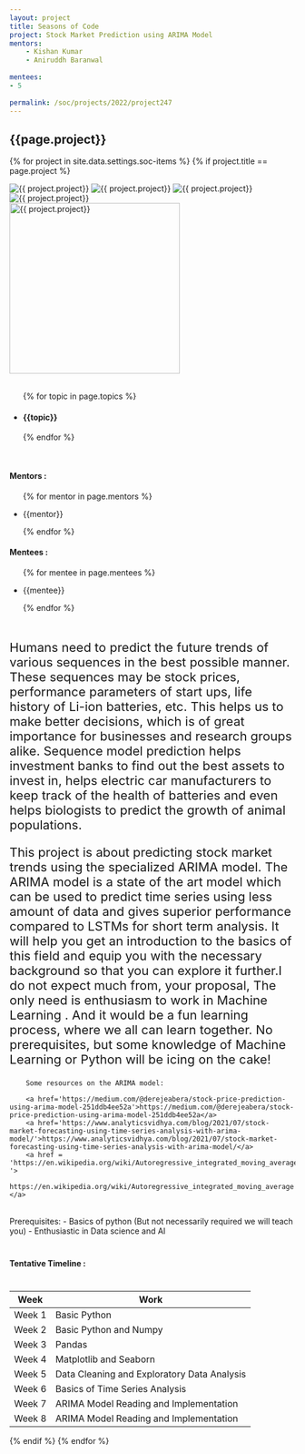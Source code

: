 ```yaml
---
layout: project
title: Seasons of Code
project: Stock Market Prediction using ARIMA Model
mentors:
    - Kishan Kumar
    - Aniruddh Baranwal   
    
mentees:
- 5 
    
permalink: /soc/projects/2022/project247
---
```


<h2 class="display1 m-3 p-3 text-center project-title">{{page.project}}</h2>

{% for project in site.data.settings.soc-items %}
{% if project.title == page.project %}

<div class ="img-soc d-block"> 
    <img src="{{ site.baseurl }}/{{ project.image }}" alt="{{ project.project}}" class="image-1">
    <img src="{{ site.baseurl }}/{{ project.image }}" alt="{{ project.project}}" class="image-2">
    <img src="{{ site.baseurl }}/{{ project.image }}" alt="{{ project.project}}" class="image-3">
    <img src="{{ site.baseurl }}/{{ project.image }}" alt="{{ project.project}}" class="image-4">
</div>
<div class = "mobile-img-soc">
  <img src="{{ site.baseurl }}/{{ project.image }}"  width = "300" height="300" alt="{{ project.project}}" class="border rounded">
  </div>
<div >
    <br>
    <ul>
        {% for topic in page.topics %}
        <li><h4 class="text-primary text-center topics">{{topic}}</h4></li>
        {% endfor %}
    </ul>
    <br>
    <h4 class="display3  ">Mentors :</h4> 
    <ul>
        {% for mentor in page.mentors %}
        <li><p class="lead">{{mentor}}</p></li>
        {% endfor %}
    </ul>
    <h4 class="display3  ">Mentees :</h4> 
    <ul>
        {% for mentee in page.mentees %}
        <li><p class="lead">{{mentee}}</p></li>
        {% endfor %}
    </ul>
</div>
<div>
    <p class="display3 project-desc" style = "font-size:22px;" >
        <br>
        Humans need to predict the future trends of various sequences in the best possible manner. These sequences may be stock prices, performance parameters of start ups, life history of Li-ion batteries, etc. This helps us to make better decisions, which is of great importance for businesses and research groups alike. Sequence model prediction helps investment banks to find out the best assets to invest in, helps electric car manufacturers to keep track of the health of batteries and even helps biologists to predict the growth of animal populations. 
        </p>
        <p class="display3" style = "font-size:22px;" >
        This project is about predicting stock market trends using the specialized ARIMA model. The ARIMA model is a state of the art model which can be used to predict time series using less amount of data and gives superior performance compared to LSTMs for short term analysis. It will help you get an introduction to the basics of this field and equip you with the necessary background so that you can explore it further.I do not expect much from, your proposal, The only need is enthusiasm to work in Machine Learning . And it would be a fun learning process, where we all can learn together. No prerequisites, but some knowledge of Machine Learning or Python will be icing on the cake!
        <br>
        
        Some resources on the ARIMA model:

        <a href='https://medium.com/@derejeabera/stock-price-prediction-using-arima-model-251ddb4ee52a'>https://medium.com/@derejeabera/stock-price-prediction-using-arima-model-251ddb4ee52a</a>
        <a href='https://www.analyticsvidhya.com/blog/2021/07/stock-market-forecasting-using-time-series-analysis-with-arima-model/'>https://www.analyticsvidhya.com/blog/2021/07/stock-market-forecasting-using-time-series-analysis-with-arima-model/</a>
        <a href = 'https://en.wikipedia.org/wiki/Autoregressive_integrated_moving_average '>
        https://en.wikipedia.org/wiki/Autoregressive_integrated_moving_average </a>
<br>
Prerequisites:
- Basics of python (But not necessarily required we will teach you)
- Enthusiastic in Data science and AI
</p>
</div>
<div class = "d-flex flex-wrap ">
<div>
    <h4 class="display3" style="margin:40px 0px 40px 0px;">Tentative Timeline :</h4>
    <table class="table table-striped w-100">
    <thead>
        <tr>
        <th>Week</th>
        <th>Work</th>
        </tr>
    </thead>
    <tbody>
    <tr>
      <td>Week 1</td>
      <td>Basic Python</td>     
    </tr>
    <tr>
      <td>Week 2</td>
      <td>Basic Python and Numpy</td>
    </tr>
    <tr>
      <td>Week 3</td>
      <td>Pandas</td>
    </tr>
    <tr>
      <td>Week 4</td>
      <td>Matplotlib and Seaborn</td>
    </tr>
    <tr>
      <td>Week 5</td>
      <td>Data Cleaning and Exploratory Data Analysis</td>
    </tr>
    <tr>
      <td>Week 6</td>
      <td>Basics of Time Series Analysis</td>
    </tr>
    <tr>
      <td>Week 7</td>
      <td>ARIMA Model Reading and Implementation</td>
    </tr>
    <tr>
      <td>Week 8</td>
      <td>ARIMA Model Reading and Implementation</td>
    </tr>
    </tbody>
    </table>
</div>

</div>
{% endif %}
{% endfor %}
